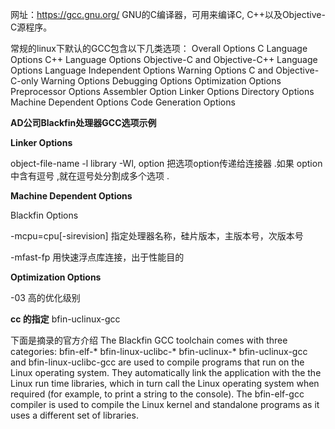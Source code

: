 网址：https://gcc.gnu.org/
GNU的C编译器，可用来编译C, C++以及Objective-C源程序。

常规的linux下默认的GCC包含以下几类选项：
Overall Options
C Language Options
C++ Language Options
Objective-C and Objective-C++ Language Options
Language Independent Options
Warning Options
C and Objective-C-only Warning Options
Debugging Options
Optimization Options
Preprocessor Options
Assembler Option
Linker Options
Directory Options
Machine Dependent Options
Code Generation Options

**AD公司Blackfin处理器GCC选项示例**

**Linker Options**

object-file-name
-l library
-Wl, option 
把选项option传递给连接器 .如果 option中含有逗号 ,就在逗号处分割成多个选项 .

**Machine Dependent Options**

Blackfin Options

-mcpu=cpu[-sirevision]
指定处理器名称，硅片版本，主版本号，次版本号

-mfast-fp
用快速浮点库连接，出于性能目的

**Optimization Options**

-03 
高的优化级别

**cc 的指定**
bfin-uclinux-gcc

下面是摘录的官方介绍
The Blackfin GCC toolchain comes with three categories:
bfin-elf-*
bfin-linux-uclibc-*
bfin-uclinux-*
bfin-uclinux-gcc and bfin-linux-uclibc-gcc are used to compile programs that run on the Linux operating system. They automatically link the application with the the Linux run time libraries, which in turn call the Linux operating system when required (for example, to print a string to the console).
The bfin-elf-gcc compiler is used to compile the Linux kernel and standalone programs as it uses a different set of libraries.
  
